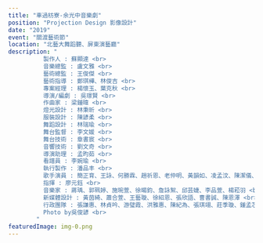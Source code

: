 ```yaml
---
title: "車過枋寮-余光中音樂劇"
position: "Projection Design 影像設計"
date: "2019"
event: "關渡藝術節"
location: "北藝大舞蹈聽、屏東演藝廳"
description: "
          製作人 : 蘇顯達 <br>
          音樂總監 : 盧文雅 <br>
          藝術總監 : 王俊傑 <br>
          藝術指導 : 鄭琪樺、林俊吉 <br>
          專案經理 : 楊懷玉、葉克秋 <br>
          導演/編劇 : 吳璟賢 <br>
          作曲家 : 梁鍾暐 <br>
          燈光設計 : 林秉昕 <br>
          服裝設計 : 陳諺柔 <br>
          舞蹈設計 : 林瑞瑜 <br>
          舞台監督 : 李文媛 <br>
          舞台技術 : 章書宸 <br>
          音響技術 : 劉文奇 <br>
          導演助理 : 孟昀茹 <br>
          看譜員 : 李婉瑜 <br>
          執行製作 : 潘品丰 <br>
          歌手演員 : 簡正育、王詠、何勝霖、趙祈恩、老仲明、黃韻如、凌孟汶、陳潔儀、劉宇芹、王涵、江柔、陳譽晨 <br>
          指揮 : 廖元鈺 <br>
          音樂家 : 蔣瑀、郭珮婷、施琬萱、徐暘鈞、詹詠絮、邱芸婕、李品萱、楊菘羽 <br>
          新媒體設計 : 黃茵綺、蕭合萱、王藝璇、徐紹恩、張欣語、曹書誠、陳恩澤 <br>
          行政團隊 : 張謙惠、林貞吟、游璧霞、洪雅惠、陳紀為、張琪翊、莊季璇、鍾孟芯 <br>
          Photo by吳俊諺 <br>
        "
featuredImage: img-0.png
---
```

